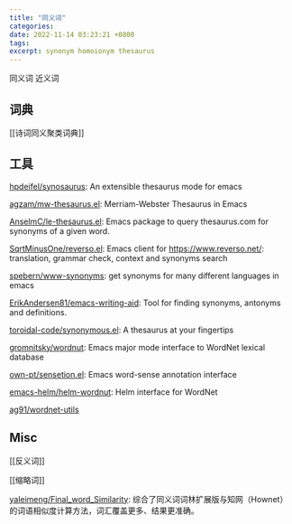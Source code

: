 ```yaml
---
title: "同义词"
categories: 
date: 2022-11-14 03:23:21 +0800
tags: 
excerpt: synonym homoionym thesaurus
---
```


同义词
近义词


## 词典

[[诗词同义聚类词典]]

## 工具

[hpdeifel/synosaurus](https://github.com/hpdeifel/synosaurus): An extensible thesaurus mode for emacs

[agzam/mw-thesaurus.el](https://github.com/agzam/mw-thesaurus.el): Merriam-Webster Thesaurus in Emacs

[AnselmC/le-thesaurus.el](https://github.com/AnselmC/le-thesaurus.el): Emacs package to query thesaurus.com for synonyms of a given word.

[SqrtMinusOne/reverso.el](https://github.com/SqrtMinusOne/reverso.el): Emacs client for https://www.reverso.net/: translation, grammar check, context and synonyms search

[spebern/www-synonyms](https://github.com/spebern/www-synonyms): get synonyms for many different languages in emacs

[ErikAndersen81/emacs-writing-aid](https://github.com/ErikAndersen81/emacs-writing-aid): Tool for finding synonyms, antonyms and definitions.

[toroidal-code/synonymous.el](https://github.com/toroidal-code/synonymous.el): A thesaurus at your fingertips

[gromnitsky/wordnut](https://github.com/gromnitsky/wordnut): Emacs major mode interface to WordNet lexical database

[own-pt/sensetion.el](https://github.com/own-pt/sensetion.el): Emacs word-sense annotation interface

[emacs-helm/helm-wordnut](https://github.com/emacs-helm/helm-wordnut): Helm interface for WordNet

[ag91/wordnet-utils](https://github.com/ag91/wordnet-utils)


## Misc

[[反义词]]

[[缩略词]]


[yaleimeng/Final_word_Similarity](https://github.com/yaleimeng/Final_word_Similarity): 综合了同义词词林扩展版与知网（Hownet）的词语相似度计算方法，词汇覆盖更多、结果更准确。



